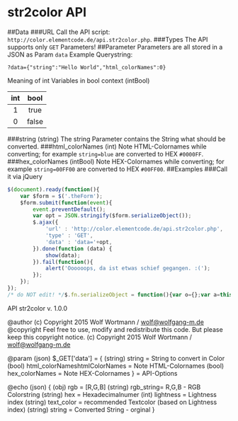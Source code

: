 # str2color API
##Data
###URL
Call the API script: `http://color.elementcode.de/api.str2color.php`.
###Types
The API supports only `GET` Parameters!
##Parameter
Parameters are all stored in a JSON as Param `data`
Example Querystring:
```
?data={"string":"Hello World","html_colorNames":0}
```
Meaning of int Variables in bool context (intBool)

| int |  bool  |
|:----:|:-----:|
|   1  | true  |
|   0  | false |
###string (string)
The string Parameter contains the String what should be converted.
###html_colorNames (int)
Note HTML-Colornames while converting; for example `string=blue` are converted to HEX `#0000FF`.
###hex_colorNames (intBool)
Note HEX-Colornames while converting; for example `string=00FF00` are converted to HEX `#00FF00`.
##Examples
###Call it via jQuery
```javascript
$(document).ready(function(){
    var $form = $('.theForm');
    $form.submit(function(event){
        event.preventDefault();
        var opt = JSON.stringify($form.serializeObject());
        $.ajax({
            'url' : 'http://color.elementcode.de/api.str2color.php',
            'type' : 'GET',
            'data' : 'data='+opt,
        }).done(function (data) {
            show(data);
        }).fail(function(){
            alert('Oooooops, da ist etwas schief gegangen. :(');
        });
    });
});
/* do NOT edit! */$.fn.serializeObject = function(){var o={};var a=this.serializeArray();$.each(a, function() {if(o[this.name]!==undefined){if(!o[this.name].push){o[this.name]=[o[this.name]];}o[this.name].push(this.value||'');}else{o[this.name]=this.value||'';}});return o;};// $.fn.serializeObject
```
API str2color
v. 1.0.0

@author (c) Copyright 2015 Wolf Wortmann / <wolf@wolfgang-m.de>
@copyright Feel free to use, modify and redistribute this code. But please keep this copyright notice. (c) Copyright 2015 Wolf Wortmann / <wolf@wolfgang-m.de>



@param (json) $_GET['data'] = {
 (string) string = String to convert in Color 
 (bool)   html_colorNameshtmlColorNames = Note HTML-Colornames
 (bool)   hex_colorNames = Note HEX-Colornames
} = API-Options

@echo (json) {
(obj) 	 rgb = [R,G,B]
(string) rgb_string= R,G,B - RGB Colorstring
(string) hex = Hexadecimalnumer
(int) 	 lightness = Lightness index
(string) text_color = recommended Textcolor (based on Lightness index)
(string) string = Converted String - orginal
}
